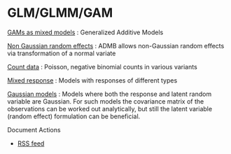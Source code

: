 #  GLM/GLMM/GAM

[GAMs as mixed models][1]
:  Generalized Additive Models

[Non Gaussian random effects][2]
:  ADMB allows non-Gaussian random effects via transformation of a normal variate

[Count data][3]
:  Poisson, negative binomial counts in various variants

[Mixed response][4]
:  Models with responses of different types

[Gaussian models][5]
:  Models where both the response and latent random variable are Gaussian. For such models the covariance matrix of the observations can be worked out analytically, but still the latent variable (random effect) formulation can be beneficial.

Document Actions

* [RSS feed][6]

[1]: glmm-generalized-linear-mixed-models/gams-as-mixed-models.html
[2]: glmm-generalized-linear-mixed-models/non-gaussian-random-effects.html
[3]: glmm-generalized-linear-mixed-models/count-data.html
[4]: glmm-generalized-linear-mixed-models/mixed-response.html
[5]: glmm-generalized-linear-mixed-models/gaussian-models.html
[6]: glmm-generalized-linear-mixed-models/RSS ""
